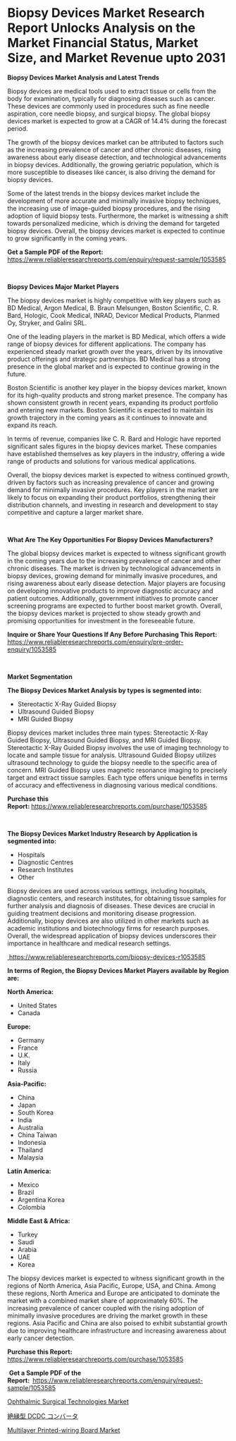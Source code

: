 <p><h1>Biopsy Devices Market Research Report Unlocks Analysis on the Market Financial Status, Market Size, and Market Revenue upto 2031</h1></p><p><strong>Biopsy Devices Market Analysis and Latest Trends</strong></p>
<p><p>Biopsy devices are medical tools used to extract tissue or cells from the body for examination, typically for diagnosing diseases such as cancer. These devices are commonly used in procedures such as fine needle aspiration, core needle biopsy, and surgical biopsy. The global biopsy devices market is expected to grow at a CAGR of 14.4% during the forecast period.</p><p>The growth of the biopsy devices market can be attributed to factors such as the increasing prevalence of cancer and other chronic diseases, rising awareness about early disease detection, and technological advancements in biopsy devices. Additionally, the growing geriatric population, which is more susceptible to diseases like cancer, is also driving the demand for biopsy devices.</p><p>Some of the latest trends in the biopsy devices market include the development of more accurate and minimally invasive biopsy techniques, the increasing use of image-guided biopsy procedures, and the rising adoption of liquid biopsy tests. Furthermore, the market is witnessing a shift towards personalized medicine, which is driving the demand for targeted biopsy devices. Overall, the biopsy devices market is expected to continue to grow significantly in the coming years.</p></p>
<p><strong>Get a Sample PDF of the Report:&nbsp;</strong> <a href="https://www.reliableresearchreports.com/enquiry/request-sample/1053585">https://www.reliableresearchreports.com/enquiry/request-sample/1053585</a></p>
<p>&nbsp;</p>
<p><strong>Biopsy Devices Major Market Players</strong></p>
<p><p>The biopsy devices market is highly competitive with key players such as BD Medical, Argon Medical, B. Braun Melsungen, Boston Scientific, C. R. Bard, Hologic, Cook Medical, INRAD, Devicor Medical Products, Planmed Oy, Stryker, and Galini SRL.</p><p>One of the leading players in the market is BD Medical, which offers a wide range of biopsy devices for different applications. The company has experienced steady market growth over the years, driven by its innovative product offerings and strategic partnerships. BD Medical has a strong presence in the global market and is expected to continue growing in the future.</p><p>Boston Scientific is another key player in the biopsy devices market, known for its high-quality products and strong market presence. The company has shown consistent growth in recent years, expanding its product portfolio and entering new markets. Boston Scientific is expected to maintain its growth trajectory in the coming years as it continues to innovate and expand its reach.</p><p>In terms of revenue, companies like C. R. Bard and Hologic have reported significant sales figures in the biopsy devices market. These companies have established themselves as key players in the industry, offering a wide range of products and solutions for various medical applications.</p><p>Overall, the biopsy devices market is expected to witness continued growth, driven by factors such as increasing prevalence of cancer and growing demand for minimally invasive procedures. Key players in the market are likely to focus on expanding their product portfolios, strengthening their distribution channels, and investing in research and development to stay competitive and capture a larger market share.</p></p>
<p>&nbsp;</p>
<p><strong>What Are The Key Opportunities For Biopsy Devices Manufacturers?</strong></p>
<p><p>The global biopsy devices market is expected to witness significant growth in the coming years due to the increasing prevalence of cancer and other chronic diseases. The market is driven by technological advancements in biopsy devices, growing demand for minimally invasive procedures, and rising awareness about early disease detection. Major players are focusing on developing innovative products to improve diagnostic accuracy and patient outcomes. Additionally, government initiatives to promote cancer screening programs are expected to further boost market growth. Overall, the biopsy devices market is projected to show steady growth and promising opportunities for investment in the foreseeable future.</p></p>
<p><strong>Inquire or Share Your Questions If Any Before Purchasing This Report:</strong> <a href="https://www.reliableresearchreports.com/enquiry/pre-order-enquiry/1053585">https://www.reliableresearchreports.com/enquiry/pre-order-enquiry/1053585</a></p>
<p>&nbsp;</p>
<p><strong>Market Segmentation</strong></p>
<p><strong>The Biopsy Devices Market Analysis by types is segmented into:</strong></p>
<p><ul><li>Stereotactic X-Ray Guided Biopsy</li><li>Ultrasound Guided Biopsy</li><li>MRI Guided Biopsy</li></ul></p>
<p><p>Biopsy devices market includes three main types: Stereotactic X-Ray Guided Biopsy, Ultrasound Guided Biopsy, and MRI Guided Biopsy. Stereotactic X-Ray Guided Biopsy involves the use of imaging technology to locate and sample tissue for analysis. Ultrasound Guided Biopsy utilizes ultrasound technology to guide the biopsy needle to the specific area of concern. MRI Guided Biopsy uses magnetic resonance imaging to precisely target and extract tissue samples. Each type offers unique benefits in terms of accuracy and effectiveness in diagnosing various medical conditions.</p></p>
<p><strong>Purchase this Report:&nbsp;</strong><a href="https://www.reliableresearchreports.com/purchase/1053585">https://www.reliableresearchreports.com/purchase/1053585</a></p>
<p>&nbsp;</p>
<p><strong>The Biopsy Devices Market Industry Research by Application is segmented into:</strong></p>
<p><ul><li>Hospitals</li><li>Diagnostic Centres</li><li>Research Institutes</li><li>Other</li></ul></p>
<p><p>Biopsy devices are used across various settings, including hospitals, diagnostic centers, and research institutes, for obtaining tissue samples for further analysis and diagnosis of diseases. These devices are crucial in guiding treatment decisions and monitoring disease progression. Additionally, biopsy devices are also utilized in other markets such as academic institutions and biotechnology firms for research purposes. Overall, the widespread application of biopsy devices underscores their importance in healthcare and medical research settings.</p></p>
<p><a href="https://www.reliableresearchreports.com/biopsy-devices-r1053585">&nbsp;https://www.reliableresearchreports.com/biopsy-devices-r1053585</a></p>
<p><strong>In terms of Region, the Biopsy Devices Market Players available by Region are:</strong></p>
<p>
    <p> <strong> North America: </strong>
        <ul>
            <li>United States</li>
            <li>Canada</li>
        </ul>
        </p> 
    <p> <strong> Europe: </strong>
        <ul>
            <li>Germany</li>
            <li>France</li>
            <li>U.K.</li>
            <li>Italy</li>
            <li>Russia</li>
        </ul>
        </p> 
    <p> <strong> Asia-Pacific: </strong>
        <ul>
            <li>China</li>
            <li>Japan</li>
            <li>South Korea</li>
            <li>India</li>
            <li>Australia</li>
            <li>China Taiwan</li>
            <li>Indonesia</li>
            <li>Thailand</li>
            <li>Malaysia</li>
        </ul>
        </p> 
    <p> <strong> Latin America: </strong>
        <ul>
            <li>Mexico</li>
            <li>Brazil</li>
            <li>Argentina Korea</li>
            <li>Colombia</li>
        </ul>
        </p> 
    <p> <strong> Middle East & Africa: </strong>
        <ul>
            <li>Turkey</li>
            <li>Saudi</li>
            <li>Arabia</li>
            <li>UAE</li>
            <li>Korea</li>
        </ul>
    </p>
    </p>
<p><p>The biopsy devices market is expected to witness significant growth in the regions of North America, Asia Pacific, Europe, USA, and China. Among these regions, North America and Europe are anticipated to dominate the market with a combined market share of approximately 60%. The increasing prevalence of cancer coupled with the rising adoption of minimally invasive procedures are driving the market growth in these regions. Asia Pacific and China are also poised to exhibit substantial growth due to improving healthcare infrastructure and increasing awareness about early cancer detection.</p></p>
<p><strong>Purchase this Report: </strong><a href="https://www.reliableresearchreports.com/purchase/1053585">https://www.reliableresearchreports.com/purchase/1053585</a></p>
<p>&nbsp;<strong>Get a Sample PDF of the Report:&nbsp;&nbsp;</strong><a href="https://www.reliableresearchreports.com/enquiry/request-sample/1053585">https://www.reliableresearchreports.com/enquiry/request-sample/1053585</a></p>
<p><strong></strong></p>
<p><p><a href="https://github.com/NorbertYates/Market-Research-Report-List-4/blob/main/ophthalmic-surgical-technologies-market.md">Ophthalmic Surgical Technologies Market</a></p><p><a href="https://github.com/CloydAbbott2023/Market-Research-Report-List-1/blob/main/999655648846.md">絶縁型 DCDC コンバータ</a></p><p><a href="https://issuu.com/reportprime-2/docs/multilayer-printed-wiring-board-market-size-2030.p">Multilayer Printed-wiring Board Market</a></p></p>